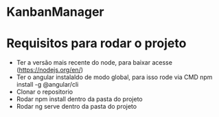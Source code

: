 # KanbanManager

# Requisitos para rodar o projeto

- Ter a versão mais recente do node, para baixar acesse (https://nodejs.org/en/)
- Ter o angular instalaldo de modo global, para isso rode via CMD npm install -g @angular/cli
- Clonar o repositorio
- Rodar npm install dentro da pasta do projeto
- Rodar ng serve dentro da pasta do projeto
